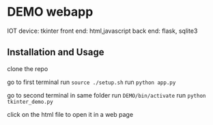# DEMO webapp

IOT device: tkinter
front end: html,javascript
back end: flask, sqlite3

## Installation and Usage

clone the repo

go to first terminal 
run ```source ./setup.sh```
run ```python app.py```

go to second terminal in same folder 
run ```DEMO/bin/activate```
run ```python tkinter_demo.py```

click on the html file to open it in a web page

